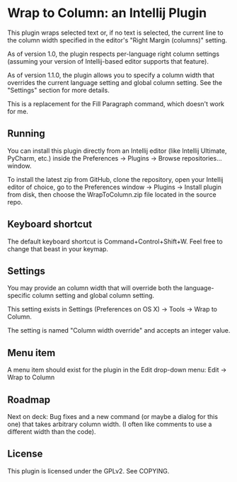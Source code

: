 # Wrap to Column: an Intellij Plugin

This plugin wraps selected text or, if no text is selected, the current line
to the column width specified in the editor's "Right Margin (columns)" setting.

As of version 1.0, the plugin respects per-language right column settings (assuming
your version of Intellij-based editor supports that feature).

As of version 1.1.0, the plugin allows you to specify a column width that
overrides the current language setting and global column setting. See the
"Settings" section for more details.

This is a replacement for the Fill Paragraph command, which doesn't work for me.


## Running

You can install this plugin directly from an Intellij editor (like Intellij
Ultimate, PyCharm, etc.) inside the Preferences -> Plugins -> Browse
repositories... window.

To install the latest zip from GitHub, clone the repository, open your Intellij
editor of choice, go to the Preferences window -> Plugins -> Install plugin
from disk, then choose the WrapToColumn.zip file located in the source repo.


## Keyboard shortcut

The default keyboard shortcut is Command+Control+Shift+W. Feel free to change
that beast in your keymap.


## Settings

You may provide an column width that will override both the language-specific
column setting and global column setting.

This setting exists in Settings (Preferences on OS X) -> Tools -> Wrap to Column.

The setting is named "Column width override" and accepts an integer value.


## Menu item

A menu item should exist for the plugin in the Edit drop-down menu: Edit -> Wrap to Column


## Roadmap

Next on deck: Bug fixes and a new command (or maybe a dialog for this one) that takes
arbitrary column width. (I often like comments to use a different width than the code).

## License

This plugin is licensed under the GPLv2. See COPYING.
